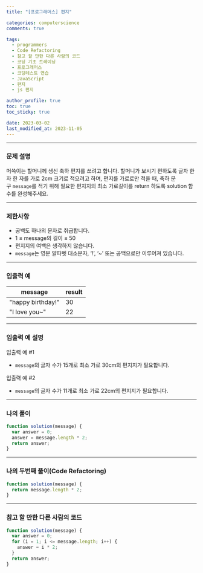 ```yaml
---
title: "[프로그래머스] 편지"

categories: computerscience
comments: true

tags:
  - programmers
  - Code Refactoring
  - 참고 할 만한 다른 사람의 코드
  - 코딩 기초 트레이닝
  - 프로그래머스
  - 코딩테스트 연습
  - JavaScript
  - 편지
  - js 편지

author_profile: true
toc: true
toc_sticky: true

date: 2023-03-02
last_modified_at: 2023-11-05
---
```


---

### 문제 설명

머쓱이는 할머니께 생신 축하 편지를 쓰려고 합니다. 할머니가 보시기 편하도록 글자 한 자 한 자를 가로 2cm 크기로 적으려고 하며, 편지를 가로로만 적을 때, 축하 문구 `message`를 적기 위해 필요한 편지지의 최소 가로길이를 return 하도록 solution 함수를 완성해주세요.

---

### 제한사항

- 공백도 하나의 문자로 취급합니다.
- 1 ≤ message의 길이 ≤ 50
- 편지지의 여백은 생각하지 않습니다.
- `message`는 영문 알파벳 대소문자, ‘!’, ‘~’ 또는 공백으로만 이루어져 있습니다.

---

### 입출력 예

| message           | result |
| ----------------- | ------ |
| "happy birthday!" | 30     |
| "I love you~"     | 22     |

---

### 입출력 예 설명

입출력 예 #1

- `message`의 글자 수가 15개로 최소 가로 30cm의 편지지가 필요합니다.

입출력 예 #2

- `message`의 글자 수가 11개로 최소 가로 22cm의 편지지가 필요합니다.

---

### 나의 풀이

```jsx
function solution(message) {
  var answer = 0;
  answer = message.length * 2;
  return answer;
}
```

---

### 나의 두번째 풀이(Code Refactoring)

```jsx
function solution(message) {
  return message.length * 2;
}
```

---

### 참고 할 만한 다른 사람의 코드

```jsx
function solution(message) {
  var answer = 0;
  for (i = 1; i <= message.length; i++) {
    answer = i * 2;
  }
  return answer;
}
```
